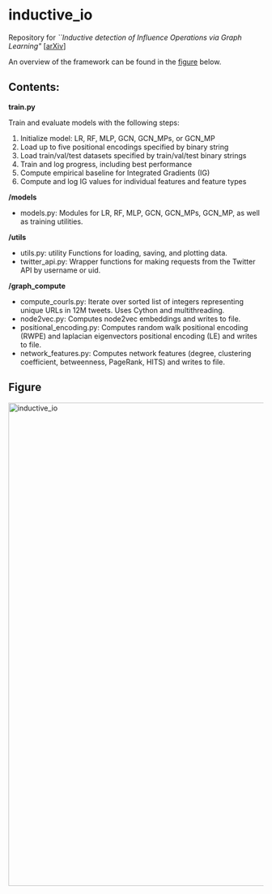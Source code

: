 # inductive_io

Repository for _``Inductive detection of Influence Operations via Graph Learning"_ [[arXiv](https://arxiv.org/abs/2305.16544)]

An overview of the framework can be found in the [figure](#figure) below. 

## Contents:

**train.py**  

Train and evaluate models with the following steps:
1. Initialize model: LR, RF, MLP, GCN, GCN_MPs, or GCN_MP
2. Load up to five positional encodings specified by binary string 
3. Load train/val/test datasets specified by train/val/test binary strings
4. Train and log progress, including best performance
5. Compute empirical baseline for Integrated Gradients (IG)
6. Compute and log IG values for individual features and feature types

**/models**

* models.py: Modules for LR, RF, MLP, GCN, GCN_MPs, GCN_MP, as well as training utilities.
  
**/utils**

* utils.py: utility Functions for loading, saving, and plotting data.
* twitter_api.py: Wrapper functions for making requests from the Twitter API by username or uid.

**/graph_compute**

* compute_courls.py: Iterate over sorted list of integers representing unique URLs in 12M tweets. Uses Cython and multithreading. 
* node2vec.py: Computes node2vec embeddings and writes to file.
* positional_encoding.py: Computes random walk positional encoding (RWPE) and laplacian eigenvectors positional encoding (LE) and writes to file.
* network_features.py: Computes network features (degree, clustering coefficient, betweenness, PageRank, HITS) and writes to file.

## Figure
<img width="953" alt="inductive_io" src="https://github.com/nngabe/inductive_io/assets/50005216/62a9e715-30f8-47da-98cc-f5e90f21ef85">


